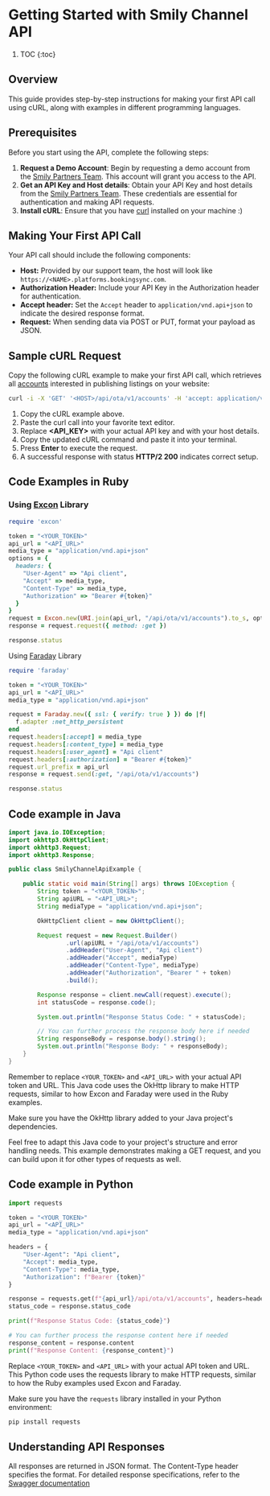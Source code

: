 # Getting Started with Smily Channel API

1. TOC
{:toc}

## Overview

This guide provides step-by-step instructions for making your first API call using cURL, along with examples in different programming languages.

## Prerequisites

Before you start using the API, complete the following steps:

  1. **Request a Demo Account**: Begin by requesting a demo account from the [Smily Partners Team](mailto:partners@smily.com). This account will grant you access to the API.
  2. **Get an API Key and Host details**: Obtain your API Key and host details from the [Smily Partners Team](mailto:partners@smily.com). These credentials are essential for authentication and making API requests.
  3. **Install cURL**: Ensure that you have [curl](https://curl.haxx.se/) installed on your machine :)

## Making Your First API Call

Your API call should include the following components:

  - **Host:** Provided by our support team, the host will look like `https://<NAME>.platforms.bookingsync.com`.
  - **Authorization Header:** Include your API Key in the Authorization header for authentication.
  - **Accept header:** Set the `Accept` header to `application/vnd.api+json` to indicate the desired response format.
  - **Request:** When sending data via POST or PUT, format your payload as JSON.

## Sample cURL Request

Copy the following cURL example to make your first API call, which retrieves all [accounts](https://demo.platforms.bookingsync.com/api-docs/index.html) interested in publishing listings on your website:

~~~bash
curl -i -X 'GET' '<HOST>/api/ota/v1/accounts' -H 'accept: application/vnd.api+json' -H 'Authorization: Bearer <API_KEY>'
~~~

  1. Copy the cURL example above.
  2. Paste the curl call into your favorite text editor.
  3. Replace **<API_KEY>** with your actual API key and **<HOST>** with your host details.
  4. Copy the updated cURL command and paste it into your terminal.
  5. Press **Enter** to execute the request.
  6. A successful response with status **HTTP/2 200** indicates correct setup.

## Code Examples in Ruby

### Using [Excon](https://github.com/excon/excon) Library

~~~ruby
require 'excon'

token = "<YOUR_TOKEN>"
api_url = "<API_URL>"
media_type = "application/vnd.api+json"
options = {
  headers: {
    "User-Agent" => "Api client",
    "Accept" => media_type,
    "Content-Type" => media_type,
    "Authorization" => "Bearer #{token}"
  }
}
request = Excon.new(URI.join(api_url, "/api/ota/v1/accounts").to_s, options)
response = request.request({ method: :get })

response.status
~~~

Using [Faraday](https://github.com/lostisland/faraday) Library

~~~ruby
require 'faraday'

token = "<YOUR_TOKEN>"
api_url = "<API_URL>"
media_type = "application/vnd.api+json"

request = Faraday.new({ ssl: { verify: true } }) do |f|
  f.adapter :net_http_persistent
end
request.headers[:accept] = media_type
request.headers[:content_type] = media_type
request.headers[:user_agent] = "Api client"
request.headers[:authorization] = "Bearer #{token}"
request.url_prefix = api_url
response = request.send(:get, "/api/ota/v1/accounts")

response.status
~~~

## Code example in Java

~~~java
import java.io.IOException;
import okhttp3.OkHttpClient;
import okhttp3.Request;
import okhttp3.Response;

public class SmilyChannelApiExample {

    public static void main(String[] args) throws IOException {
        String token = "<YOUR_TOKEN>";
        String apiURL = "<API_URL>";
        String mediaType = "application/vnd.api+json";

        OkHttpClient client = new OkHttpClient();

        Request request = new Request.Builder()
                .url(apiURL + "/api/ota/v1/accounts")
                .addHeader("User-Agent", "Api client")
                .addHeader("Accept", mediaType)
                .addHeader("Content-Type", mediaType)
                .addHeader("Authorization", "Bearer " + token)
                .build();

        Response response = client.newCall(request).execute();
        int statusCode = response.code();

        System.out.println("Response Status Code: " + statusCode);

        // You can further process the response body here if needed
        String responseBody = response.body().string();
        System.out.println("Response Body: " + responseBody);
    }
}
~~~

Remember to replace `<YOUR_TOKEN>` and `<API_URL>` with your actual API token and URL. This Java code uses the OkHttp library to make HTTP requests, similar to how Excon and Faraday were used in the Ruby examples.

Make sure you have the OkHttp library added to your Java project's dependencies.

Feel free to adapt this Java code to your project's structure and error handling needs. This example demonstrates making a GET request, and you can build upon it for other types of requests as well.

## Code example in Python

~~~python
import requests

token = "<YOUR_TOKEN>"
api_url = "<API_URL>"
media_type = "application/vnd.api+json"

headers = {
    "User-Agent": "Api client",
    "Accept": media_type,
    "Content-Type": media_type,
    "Authorization": f"Bearer {token}"
}

response = requests.get(f"{api_url}/api/ota/v1/accounts", headers=headers)
status_code = response.status_code

print(f"Response Status Code: {status_code}")

# You can further process the response content here if needed
response_content = response.content
print(f"Response Content: {response_content}")
~~~

Replace `<YOUR_TOKEN>` and `<API_URL>` with your actual API token and URL. This Python code uses the requests library to make HTTP requests, similar to how the Ruby examples used Excon and Faraday.

Make sure you have the `requests` library installed in your Python environment:

~~~bash
pip install requests
~~~

## Understanding API Responses

All responses are returned in JSON format. The Content-Type header specifies the format. For detailed response specifications, refer to the [Swagger documentation](https://demo.platforms.bookingsync.com/api-docs/index.html)
